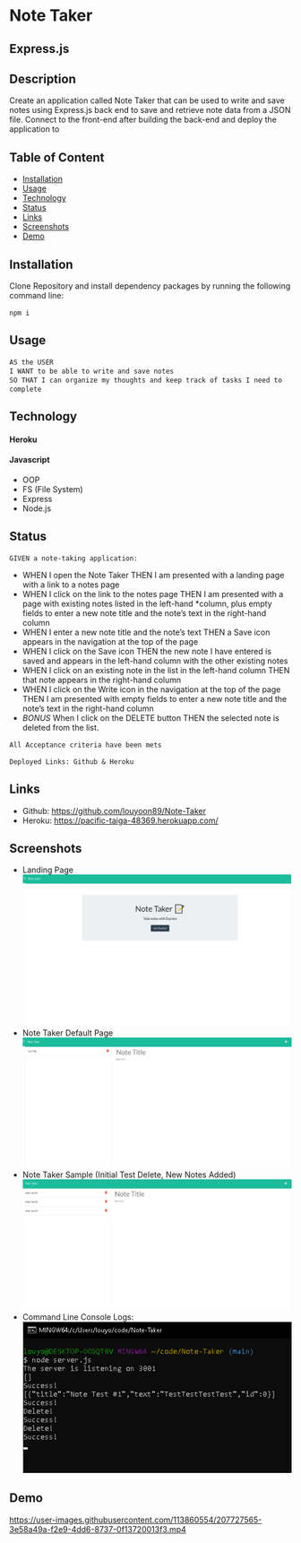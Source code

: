 # Note Taker

## Express.js

## Description

Create an application called Note Taker that can be used to write and save notes using Express.js back end to save and retrieve note data from a JSON file. Connect to the front-end after building the back-end and deploy the application to

## Table of Content

- [Installation](#Installation)
- [Usage](#Usage)
- [Technology](#Technology)
- [Status](#Status)
- [Links](#Links)
- [Screenshots](#Screenshots)
- [Demo](#Demo)


## Installation

Clone Repository and install dependency packages by running the following command line:
```
npm i
```

## Usage

```
AS the USER
I WANT to be able to write and save notes
SO THAT I can organize my thoughts and keep track of tasks I need to complete
```

## Technology
#### Heroku
#### Javascript
- OOP
- FS (File System)
- Express
- Node.js


## Status

```
GIVEN a note-taking application:
```
- WHEN I open the Note Taker THEN I am presented with a landing page with a link to a notes page
- WHEN I click on the link to the notes page THEN I am presented with a page with existing notes listed in the left-hand \*column, plus empty fields to enter a new note title and the note’s text in the right-hand column
- WHEN I enter a new note title and the note’s text THEN a Save icon appears in the navigation at the top of the page
- WHEN I click on the Save icon THEN the new note I have entered is saved and appears in the left-hand column with the other existing notes
- WHEN I click on an existing note in the list in the left-hand column THEN that note appears in the right-hand column
- WHEN I click on the Write icon in the navigation at the top of the page THEN I am presented with empty fields to enter a new note title and the note’s text in the right-hand column
- *BONUS* When I click on the DELETE button THEN the selected note is deleted from the list.

```
All Acceptance criteria have been mets
```
```
Deployed Links: Github & Heroku
```
## Links

- Github: https://github.com/louyoon89/Note-Taker
- Heroku: https://pacific-taiga-48369.herokuapp.com/


## Screenshots
* Landing Page
![Screenshot of application](./assets/screenshots/sc1.png)
* Note Taker Default Page
![Screenshot of application](./assets/screenshots/sc2.png)
* Note Taker Sample (Initial Test Delete, New Notes Added)
![Screenshot of application](./assets/screenshots/sc3.png)
* Command Line Console Logs:
<br>![Screenshot of application](./assets/screenshots/sc4.png)

## Demo

https://user-images.githubusercontent.com/113860554/207727565-3e58a49a-f2e9-4dd6-8737-0f13720013f3.mp4

